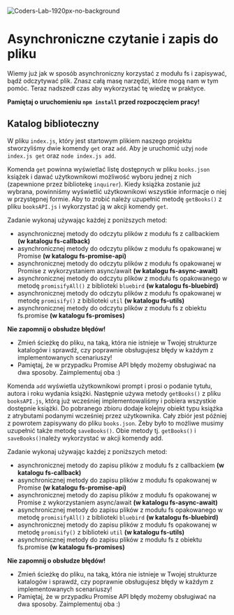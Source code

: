 ![Coders-Lab-1920px-no-background](https://user-images.githubusercontent.com/30623667/104709394-2cabee80-571f-11eb-9518-ea6a794e558e.png)


# Asynchroniczne czytanie i zapis do pliku

Wiemy już jak w sposób asynchroniczny korzystać z modułu fs i zapisywać, bądź odczytywać plik. Znasz całą masę narzędzi, które mogą nam w tym pomóc. Teraz nadszedł czas aby wykorzystać tę wiedzę w praktyce.

**Pamiętaj o uruchomieniu `npm install` przed rozpoczęciem pracy!**

## Katalog biblioteczny

W pliku `index.js`, który jest startowym plikiem naszego projektu stworzyliśmy dwie komendy `get` oraz `add`. Aby je uruchomić użyj `node index.js get` oraz `node index.js add`.

Komenda `get` powinna wyświetlać listę dostępnych w pliku `books.json` książek i dawać użytkownikowi możliwość wyboru jednej z nich (zapewnione przez bibliotekę `inquirer`). Kiedy książka zostanie już wybrana, powinniśmy wyświetlić użytkownikowi wszystkie informacje o niej w przystępnej formie. Aby to zrobić należy uzupełnić metodę `getBooks()` z pliku `booksAPI.js` i wykorzystać ją w akcji komendy `get`.

Zadanie wykonaj używając każdej z poniższych metod:
* asynchronicznej metody do odczytu plików z modułu fs z callbackiem **(w katalogu fs-callback)**
* asynchronicznej metody do odczytu plików z modułu fs opakowanej w Promise **(w katalogu fs-promise-api)**
* asynchronicznej metody do odczytu plików z modułu fs opakowanej w Promise z wykorzystaniem async/await **(w katalogu fs-async-await)**
* asynchronicznej metody do odczytu plików z modułu fs opakowanego w metodę `promisifyAll()` z biblioteki `bluebird` **(w katalogu fs-bluebird)**
* asynchronicznej metody do odczytu plików z modułu fs opakowanej w metodę `promisify()` z biblioteki `util` **(w katalogu fs-utils)**
* asynchronicznej metody do odczytu plików z modułu fs z obiektu fs.promise **(w katalogu fs-promises)**

**Nie zapomnij o obsłudze błędów!**
* Zmień ścieżkę do pliku, na taką, która nie istnieje w Twojej strukturze katalogów i sprawdź, czy poprawnie obsługujesz błędy w każdym z implementowanych scenariuszy!
* Pamiętaj, że w przypadku Promise API błędy możemy obsługiwać na dwa sposoby. Zaimplementuj oba :)

Komenda `add` wyświetla użytkownikowi prompt i prosi o podanie tytułu, autora i roku wydania książki. Następnie używa metody `getBooks()` z pliku `booksAPI.js`, którą już wcześniej implementowaliśmy i pobiera wszystkie dostępnie książki. Do pobranego zbioru dodaje kolejny obiekt typu książka z atrybutami podanymi wcześniej przez użytkownika. Cały zbiór jest później z powrotem zapisywany do pliku `books.json`. Żeby było to możliwe musimy uzupełnić także metodę `saveBooks()`. Obie metody tj. `getBooks()` i `saveBooks()`należy wykorzystać w akcji komendy add.

Zadanie wykonaj używając każdej z poniższych metod:
* asynchronicznej metody do zapisu plików z modułu fs z callbackiem **(w katalogu fs-callback)**
* asynchronicznej metody do zapisu plików z modułu fs opakowanej w Promise **(w katalogu fs-promise-api)**
* asynchronicznej metody do zapisu plików z modułu fs opakowanej w Promise z wykorzystaniem async/await **(w katalogu fs-async-await)**
* asynchronicznej metody do zapisu plików z modułu fs opakowanego w metodę `promisifyAll()` z biblioteki `bluebird` **(w katalogu fs-bluebird)**
* asynchronicznej metody do zapisu plików z modułu fs opakowanej w metodę `promisify()` z biblioteki `util` **(w katalogu fs-utils)**
* asynchronicznej metody do zapisu plików z modułu fs z obiektu fs.promise **(w katalogu fs-promises)**

**Nie zapomnij o obsłudze błędów!**
* Zmień ścieżkę do pliku, na taką, która nie istnieje w Twojej strukturze katalogów i sprawdź, czy poprawnie obsługujesz błędy w każdym z implementowanych scenariuszy!
* Pamiętaj, że w przypadku Promise API błędy możemy obsługiwać na dwa sposoby. Zaimplementuj oba :)
